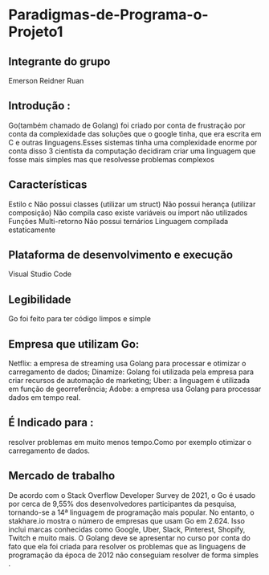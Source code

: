 # Paradigmas-de-Programa-o-Projeto1

## Integrante do grupo
Emerson
Reidner
Ruan

## Introdução :

Go(também chamado de Golang) foi criado por conta de frustração por conta da complexidade das soluções que o google tinha, que era escrita em C e outras linguagens.Esses sistemas tinha uma complexidade enorme por conta disso 3 cientista  da computação decidiram criar uma linguagem que fosse mais simples mas que resolvesse problemas complexos 

## Características

Estilo c 
Não possui classes (utilizar um struct)
Não possui herança (utilizar composição)
Não compila caso existe variáveis ou import não utilizados 
Funções Multi-retorno
Não possui ternários 
Linguagem compilada estaticamente


## Plataforma de desenvolvimento e execução 

Visual Studio Code 

## Legibilidade 

Go foi feito para ter código limpos e simple

## Empresa que utilizam Go:

Netflix: a empresa de streaming usa Golang para processar e otimizar o carregamento de dados;
Dinamize: Golang foi utilizada pela empresa para criar recursos de automação de marketing;
Uber: a linguagem é utilizada em função de georreferência;
Adobe: a empresa usa Golang para processar dados em tempo real.

## É Indicado para : 

resolver problemas em muito menos tempo.Como por exemplo otimizar o carregamento de dados.

## Mercado de trabalho

De acordo com o Stack Overflow Developer Survey de 2021, o Go é usado por cerca de 9,55% dos desenvolvedores participantes da pesquisa, tornando-se a 14ª linguagem de programação mais popular.
No entanto, o stakhare.io mostra o número de empresas que usam Go em 2.624. Isso inclui marcas conhecidas como Google, Uber, Slack, Pinterest, Shopify, Twitch e muito mais.
O Golang deve se apresentar no curso por conta do fato que ela foi criada para resolver os problemas que  as linguagens de programação da época de 2012 não conseguiam resolver de forma simples .
